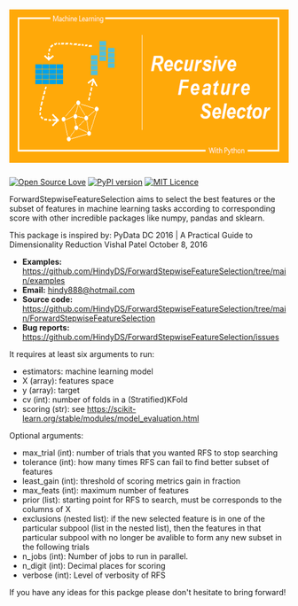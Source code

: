 # <img src="https://raw.githubusercontent.com/HindyDS/ForwardStepwiseFeatureSelection/main/logo/RFS%2010.5.2021.png" height="277">

[![Open Source Love](https://badges.frapsoft.com/os/v2/open-source.svg?v=103)](https://github.com/ellerbrock/open-source-badges/)
[![PyPI version](https://badge.fury.io/py/RecursiveFeatureSelector.svg)](https://badge.fury.io/py/RecursiveFeatureSelector)
[![MIT Licence](https://badges.frapsoft.com/os/mit/mit.svg?v=103)](https://opensource.org/licenses/mit-license.php)

ForwardStepwiseFeatureSelection aims to select the best features or the subset of features in machine learning tasks according to corresponding score with other incredible packages like numpy, pandas and sklearn.

This package is inspired by: 
PyData DC 2016 | A Practical Guide to Dimensionality Reduction 
Vishal Patel
October 8, 2016

- **Examples:** https://github.com/HindyDS/ForwardStepwiseFeatureSelection/tree/main/examples
- **Email:** hindy888@hotmail.com
- **Source code:** https://github.com/HindyDS/ForwardStepwiseFeatureSelection/tree/main/ForwardStepwiseFeatureSelection
- **Bug reports:** https://github.com/HindyDS/ForwardStepwiseFeatureSelection/issues

It requires at least six arguments to run:

- estimators: machine learning model
- X (array): features space
- y (array): target
- cv (int): number of folds in a (Stratified)KFold
- scoring (str): see https://scikit-learn.org/stable/modules/model_evaluation.html

Optional arguments:
- max_trial (int): number of trials that you wanted RFS to stop searching
- tolerance (int): how many times RFS can fail to find better subset of features 
- least_gain (int): threshold of scoring metrics gain in fraction 
- max_feats (int): maximum number of features
- prior (list): starting point for RFS to search, must be corresponds to the columns of X
- exclusions (nested list): if the new selected feature is in one of the particular subpool 
		    (list in the nested list), then the features in that particular subpool with no 			    longer be avalible to form any new subset in the following trials
- n_jobs (int): Number of jobs to run in parallel.
- n_digit (int): Decimal places for scoring
- verbose (int): Level of verbosity of RFS

If you have any ideas for this packge please don't hesitate to bring forward!